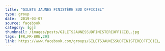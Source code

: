 ```yaml
---
title: "GILETS JAUNES FINISTÈRE SUD OFFICIEL"
type: group
date:  2019-03-07
source: facebook
category: [gj]
thumbnail: /images/posts/GILETSJAUNESSUDFINISTEREOFFICIEL.jpg
tags: [FR,FR-BRE,29]
link: https://www.facebook.com/groups/GILETSJAUNESSUDFINISTEREOFFICIEL/
---
```

